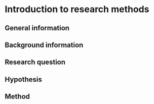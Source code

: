 # Introduction to research methods

## General information

## Background information

## Research question

## Hypothesis

## Method
